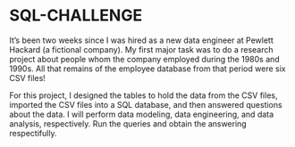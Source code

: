 # SQL-CHALLENGE
It’s been two weeks since I was hired as a new data engineer at Pewlett Hackard (a fictional company). My first major task was to do a research project about people whom the company employed during the 1980s and 1990s. All that remains of the employee database from that period were six CSV files!

For this project, I designed the tables to hold the data from the CSV files, imported the CSV files into a SQL database, and then answered questions about the data. I will perform data modeling, data engineering, and data analysis, respectively. Run the queries and obtain the answering respectifully.